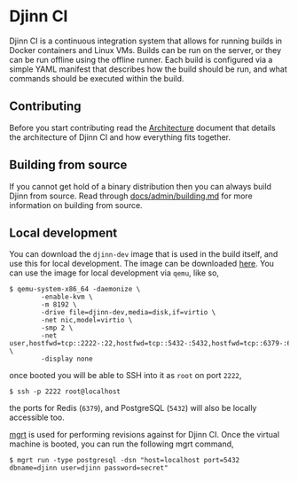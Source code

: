 # Djinn CI

Djinn CI is a continuous integration system that allows for running builds in
Docker containers and Linux VMs. Builds can be run on the server, or they can
be run offline using the offline runner. Each build is configured via a simple
YAML manifest that describes how the build should be run, and what commands
should be executed within the build.

## Contributing

Before you start contributing read the [Architecture](architecture.md) document
that details the architecture of Djinn CI and how everything fits together.

## Building from source

If you cannot get hold of a binary distribution then you can always build Djinn
from source. Read through [docs/admin/building.md](docs/admin/building.md) for
more information on building from source.

## Local development

You can download the `djinn-dev` image that is used in the build itself, and
use this for local development. The image can be downloaded
[here](https://djinn-ci.com/n/djinn-ci/djinn/-/images). You can use the image
for local development via `qemu`, like so,

    $ qemu-system-x86_64 -daemonize \
            -enable-kvm \
            -m 8192 \
            -drive file=djinn-dev,media=disk,if=virtio \
            -net nic,model=virtio \
            -smp 2 \
            -net user,hostfwd=tcp::2222-:22,hostfwd=tcp::5432-:5432,hostfwd=tcp::6379-:6379 \
            -display none

once booted you will be able to SSH into it as `root` on port `2222`,

    $ ssh -p 2222 root@localhost

the ports for Redis (`6379`), and PostgreSQL (`5432`) will also be locally
accessible too.

[mgrt](https://github.com/andrewpillar/mgrt) is used for performing revisions
against for Djinn CI. Once the virtual machine is booted, you can run the
following mgrt command,

    $ mgrt run -type postgresql -dsn "host=localhost port=5432 dbname=djinn user=djinn password=secret"
